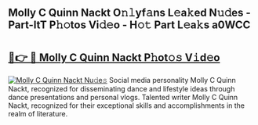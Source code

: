 ## Molly C Quinn Nackt O𝚗𝚕yf𝚊ns L𝚎a𝚔ed N𝚞𝚍es - Part-ltT P𝚑𝚘tos Vi𝚍𝚎o - H𝚘𝚝 Part L𝚎a𝚔s a0WCC

# <h2><a href="http://kf2oi0y.oniu.top/?m=Molly+C+Quinn+Nackt">🔗👉 🔴 Molly C Quinn Nackt P𝚑ot𝚘𝚜 V𝚒d𝚎o</a></h2>

[![Molly C Quinn Nackt Nu𝚍e𝚜](https://i.imgur.com/0qMVB7G.gif)](http://kf2oi0y.oniu.top/?m=Molly+C+Quinn+Nackt)
Social media personality Molly C Quinn Nackt, recognized for disseminating dance and lifestyle ideas through dance presentations and personal vlogs. Talented writer Molly C Quinn Nackt, recognized for their exceptional skills and accomplishments in the realm of literature.  
